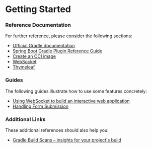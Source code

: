 # Getting Started

### Reference Documentation
For further reference, please consider the following sections:

* [Official Gradle documentation](https://docs.gradle.org)
* [Spring Boot Gradle Plugin Reference Guide](https://docs.spring.io/spring-boot/docs/2.6.12/gradle-plugin/reference/html/)
* [Create an OCI image](https://docs.spring.io/spring-boot/docs/2.6.12/gradle-plugin/reference/html/#build-image)
* [WebSocket](https://docs.spring.io/spring-boot/docs/2.6.12/reference/htmlsingle/#messaging.websockets)
* [Thymeleaf](https://docs.spring.io/spring-boot/docs/2.6.12/reference/htmlsingle/#web.servlet.spring-mvc.template-engines)

### Guides
The following guides illustrate how to use some features concretely:

* [Using WebSocket to build an interactive web application](https://spring.io/guides/gs/messaging-stomp-websocket/)
* [Handling Form Submission](https://spring.io/guides/gs/handling-form-submission/)

### Additional Links
These additional references should also help you:

* [Gradle Build Scans – insights for your project's build](https://scans.gradle.com#gradle)

